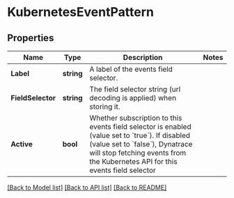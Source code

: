 # KubernetesEventPattern

## Properties

Name | Type | Description | Notes
------------ | ------------- | ------------- | -------------
**Label** | **string** | A label of the events field selector. | 
**FieldSelector** | **string** | The field selector string (url decoding is applied) when storing it. | 
**Active** | **bool** | Whether subscription to this events field selector is enabled (value set to &#x60;true&#x60;). If disabled (value set to &#x60;false&#x60;), Dynatrace will stop fetching events from the Kubernetes API for this events field selector | 

[[Back to Model list]](../README.md#documentation-for-models) [[Back to API list]](../README.md#documentation-for-api-endpoints) [[Back to README]](../README.md)


